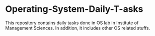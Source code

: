 # Operating-System-Daily-T-asks
This repository contains daily tasks done in OS lab in Institute of Management Sciences. In addition, it includes other OS related stuffs.

